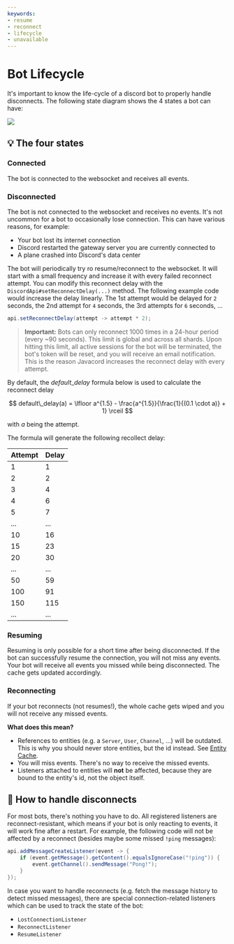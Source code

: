 ```yaml
---
keywords:
- resume
- reconnect
- lifecycle
- unavailable
---
```


# Bot Lifecycle

It's important to know the life-cycle of a discord bot to properly handle disconnects. 
The following state diagram shows the 4 states a bot can have:

![](https://javacord.org/img/tutorials/bot-life-cycle/state-diagram.svg)

## :bulb: The four states

### Connected

The bot is connected to the websocket and receives all events.

### Disconnected

The bot is not connected to the websocket and receives no events. It's not uncommon for a bot to occasionally lose connection.
This can have various reasons, for example:
* Your bot lost its internet connection
* Discord restarted the gateway server you are currently connected to
* A plane crashed into Discord's data center

The bot will periodically try ro resume/reconnect to the websocket. It will start with a small frequency and increase it
with every failed reconnect attempt. You can modify this reconnect delay with the `DiscordApi#setReconnectDelay(...)` method.
The following example code would increase the delay linearly.
The 1st attempt would be delayed for `2` seconds, the 2nd attempt for `4` seconds, the 3rd attempts for `6` seconds, ...
```java
api.setReconnectDelay(attempt -> attempt * 2);
```

> **Important:** Bots can only reconnect 1000 times in a 24-hour period (every ~90 seconds). This limit is global and across all shards.
 Upon hitting this limit, all active sessions for the bot will be terminated, the bot's token will be reset, and
 you will receive an email notification. This is the reason Javacord increases the reconnect delay with every attempt.

By default, the $default\_delay$ formula below is used to calculate the reconnect delay

$$
default\_delay(a) = \lfloor a^{1.5} - \frac{a^{1.5}}{\frac{1}{(0.1 \cdot a)} + 1} \rceil
$$

with $a$ being the attempt.

The formula will generate the following recollect delay:

| Attempt | Delay |
| ------- | ----- |
| 1       | 1     |
| 2       | 2     |
| 3       | 4     |
| 4       | 6     |
| 5       | 7     |
| ...     | ...   |
| 10      | 16    |
| 15      | 23    |
| 20      | 30    |
| ...     | ...   |
| 50      | 59    |
| 100     | 91    |
| 150     | 115   |
| ...     | ...   |

### Resuming

Resuming is only possible for a short time after being disconnected. If the bot can successfully resume the connection,
you will not miss any events. Your bot will receive all events you missed while being disconnected. The cache gets updated
accordingly.

### Reconnecting

If your bot reconnects (not resumes!), the whole cache gets wiped and you will not receive any missed events.  

**What does this mean?**  
* References to entities (e.g. a `Server`, `User`, `Channel`, ...) will be outdated. This is why you should never store
  entities, but the id instead. See [Entity Cache](http://localhost:4000/wiki/advanced-tutorials/entity-cache/#how-long-are-cached-entities-valid).
* You will miss events. There's no way to receive the missed events.
* Listeners attached to entities will **not** be affected, because they are bound to the entity's id, not the object itself.

## :pill: How to handle disconnects

For most bots, there's nothing you have to do. All registered listeners are reconnect-resistant, which means if your bot
is only reacting to events, it will work fine after a restart. For example, the following code will not be affected by a 
reconnect (besides maybe some missed `!ping` messages):
```java
api.addMessageCreateListener(event -> {
    if (event.getMessage().getContent().equalsIgnoreCase("!ping")) {
        event.getChannel().sendMessage("Pong!");
    }
});
```

In case you want to handle reconnects (e.g. fetch the message history to detect missed messages), there are
special connection-related listeners which can be used to track the state of the bot:
* `LostConnectionListener`
* `ReconnectListener`
* `ResumeListener`
